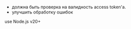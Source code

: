 - должна быть проверка на валидность access token'а.
- улучшить обработку ошибок




use Node.js v20+
